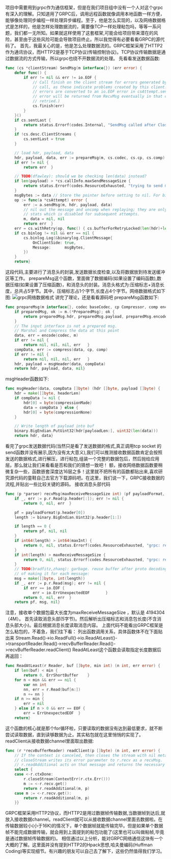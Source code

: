 项目中需要用到grpc作为通信框架，但是在我们项目组中没有一个人对这个grpc有深入的理解。只知道用了GRPC后，调用远程函数就像调用本地函数一样方便，能够像处理同步编程一样处理异步编程。至于，他是怎么实现的，以及网络数据格式是怎样的，他是怎样处理数据流的，需要像TCP一样处理粘包吗，等等一系问题，我们都一无所知。如果就这样使用了这套框架,可能会给项目带来潜在的风险，甚至由于这些风险可能会导致项目终止。所以我觉得有必要看看GRPC的源代码了。
 首先，我最关心的是，他是怎么处理数据流的。GRPC框架采用了HTTP2作为通讯协议，而HTTP2是基于TCP协议(传输控制协议)。TCP协议传输数据是通过数据流的方式传输，所以grpc也绕不开数据流的处理。
 先看看发送数据函数:

```go
func (cs *clientStream) SendMsg(m interface{}) (err error) {
	defer func() {
		if err != nil && err != io.EOF {
			// Call finish on the client stream for errors generated by this SendMsg
			// call, as these indicate problems created by this client.  (Transport
			// errors are converted to an io.EOF error in csAttempt.sendMsg; the real
			// error will be returned from RecvMsg eventually in that case, or be
			// retried.)
			cs.finish(err)
		}
	}()
	if cs.sentLast {
		return status.Errorf(codes.Internal, "SendMsg called after CloseSend")
	}
	if !cs.desc.ClientStreams {
		cs.sentLast = true
	}

	// load hdr, payload, data
	hdr, payload, data, err := prepareMsg(m, cs.codec, cs.cp, cs.comp)
	if err != nil {
		return err	}

	// TODO(dfawley): should we be checking len(data) instead?
	if len(payload) > *cs.callInfo.maxSendMessageSize {
		return status.Errorf(codes.ResourceExhausted, "trying to send message larger than max (%d vs. %d)", len(payload), *cs.callInfo.maxSendMessageSize)
	}
	msgBytes := data // Store the pointer before setting to nil. For binary logging.
	op := func(a *csAttempt) error {
		err := a.sendMsg(m, hdr, payload, data)
		// nil out the message and uncomp when replaying; they are only needed for
		// stats which is disabled for subsequent attempts.
		m, data = nil, nil
		return err	}
	err = cs.withRetry(op, func() { cs.bufferForRetryLocked(len(hdr)+len(payload), op) })
	if cs.binlog != nil && err == nil {
		cs.binlog.Log(&binarylog.ClientMessage{
			OnClientSide: true,
			Message:      msgBytes,
		})
	}
	return}
```

这段代码,主要进行了消息头的封装,发送数据长度检查,以及将数据放到待发送缓冲区等工作。
 prepareMsg这个函数，里面做了数据编码(如果设置了编码函数),数据压缩(如果设置了压缩函数)，和消息头的封装。消息头格式为:压缩标志+消息长度，总共占5字节。其中，压缩标志占1个字节,长度占4个字节。网络数据格式如下图:
 ![grpc网络数据格式](http://image.okcode.net/F7B15F45104CF4BC81E152F39BB4CA82.jpg)
 讲完了理论，还是看看源码吧
 prepareMsg函数如下:

```go
func prepareMsg(m interface{}, codec baseCodec, cp Compressor, comp encoding.Compressor) (hdr, payload, data []byte, err error) {
	if preparedMsg, ok := m.(*PreparedMsg); ok {
		return preparedMsg.hdr, preparedMsg.payload, preparedMsg.encodedData, nil
	}
	// The input interface is not a prepared msg.
	// Marshal and Compress the data at this point
	data, err = encode(codec, m)
	if err != nil {
		return nil, nil, nil, err	}
	compData, err := compress(data, cp, comp)
	if err != nil {
		return nil, nil, nil, err	}
	hdr, payload = msgHeader(data, compData)
	return hdr, payload, data, nil}
```

msgHeader函数如下:

```go
func msgHeader(data, compData []byte) (hdr []byte, payload []byte) {
	hdr = make([]byte, headerLen)
	if compData != nil {
		hdr[0] = byte(compressionMade)
		data = compData	} else {
		hdr[0] = byte(compressionNone)
	}

	// Write length of payload into buf
	binary.BigEndian.PutUint32(hdr[payloadLen:], uint32(len(data)))
	return hdr, data}
```

看完了grpc发送数据代码(当然只是看了发送数据的格式,真正调用tcp socket  的send函数并没有展示,因为没有太大意义),我们可以推测接收数据函数肯定会按照发送的数据格式,进行解压，进行粘包,组装一个完整的数据包后，然后抛给应用层。那么就让我们来看看是否和我们的猜想一致吧！
 额，接收网络数据函数要稍微复杂一些，函数嵌套深度达16层之多！这里就不把所有的函数都贴出来,喜欢研究源代码的童鞋自己去官方下载源码吧。在这里，我们说一下，GRPC接收数据的流程,并贴出一些比较关键的源码。
 接收消息头部代码

```go
func (p *parser) recvMsg(maxReceiveMessageSize int) (pf payloadFormat, msg []byte, err error) {
	if _, err := p.r.Read(p.header[:]); err != nil {
		return 0, nil, err	}

	pf = payloadFormat(p.header[0])
	length := binary.BigEndian.Uint32(p.header[1:])

	if length == 0 {
		return pf, nil, nil
	}
	if int64(length) > int64(maxInt) {
		return 0, nil, status.Errorf(codes.ResourceExhausted, "grpc: received message larger than max length allowed on current machine (%d vs. %d)", length, maxInt)
	}
	if int(length) > maxReceiveMessageSize {
		return 0, nil, status.Errorf(codes.ResourceExhausted, "grpc: received message larger than max (%d vs. %d)", length, maxReceiveMessageSize)
	}
	// TODO(bradfitz,zhaoq): garbage. reuse buffer after proto decoding instead
	// of making it for each message:
	msg = make([]byte, int(length))
	if _, err := p.r.Read(msg); err != nil {
		if err == io.EOF {
			err = io.ErrUnexpectedEOF		}
		return 0, nil, err	}
	return pf, msg, nil}
```

注意，接收单个数据包最大长度为maxReceiveMessageSize ，默认是 4194304（4M）。
 首先读取消息头部(5字节)。然后解析出压缩标志和消息包长度(不含消息头部大小)。最后根据消息长度读取消息内容。
 上面代码不能看出GRPC框架是怎么粘包的，不着急，我们往下看：
 列出函数调用关系，具体函数体不在下面贴出来
  Stream.Read()->io.ReadFull()->io.ReadAtLeast()->transportReader.Read()->recvBufferReader.Read()->recvBufferReader.readClient()
 ReadAtLeast这个函数会读取指定长度数据后再返回：

```go
func ReadAtLeast(r Reader, buf []byte, min int) (n int, err error) {
	if len(buf) < min {
		return 0, ErrShortBuffer	}
	for n < min && err == nil {
		var nn int
		nn, err = r.Read(buf[n:])
		n += nn	}
	if n >= min {
		err = nil
	} else if n > 0 && err == EOF {
		err = ErrUnexpectedEOF	}
	return}
```

这个函数的核心就是那个for循环啦，只要读取的数据没有达到最低要求，就不断尝试读取数据，直到读够数据为止。其实粘包就在这里悄悄的实现了。
 readClient从接收数据channel里面取出数据:

```go
func (r *recvBufferReader) readClient(p []byte) (n int, err error) {
	// If the context is canceled, then closes the stream with nil metadata.
	// closeStream writes its error parameter to r.recv as a recvMsg.
	// r.readAdditional acts on that message and returns the necessary error.
	select {
	case <-r.ctxDone:
		r.closeStream(ContextErr(r.ctx.Err()))
		m := <-r.recv.get()
		return r.readAdditional(m, p)
	case m := <-r.recv.get():
		return r.readAdditional(m, p)
	}}
```

GRPC框架采用HTTP2协议，而HTTP2是用过数据帧传输数据,当数据帧到达后,就放入接收数据channel。readClient就可以从接收数据channel里面去数据啦。在传输数据较小(小于16K)的情况下，单个数据帧就能传输完毕。但是如果单个数据帧不能完成数据传输，就会用到上面提到的粘包功能了(这里也可以叫做粘帧,毕竟是通过数据帧传输数据的)。
 相信通过以上分析，能对GRPC网络通信这块有一个大概的了解。这里面并没有提到HTTP2的Hpack思想,哈夫曼编码(Huffman Coding)等实现细节。有兴趣的朋友可以自己去了解下，这些仍然值得我们学习。